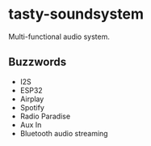 # tasty-soundsystem

Multi-functional audio system.

## Buzzwords

- I2S
- ESP32
- Airplay
- Spotify
- Radio Paradise
- Aux In
- Bluetooth audio streaming
